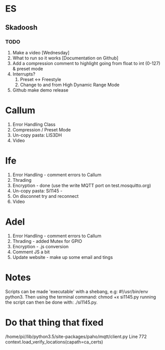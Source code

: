 # ES

## Skadoosh

### TODO
1. Make a video [Wednesday]
2. What to run so it works [Documentation on Github]
3. Add a compression comment to highlight going from float to int (0-127) & preset mode
4. Interrupts?
	1. Preset <-> Freestyle
	2. Change to and from High Dynamic Range Mode
5. Github make demo release

# Callum
1. Error Handling Class 
2. Compression / Preset Mode
3. Un-copy pasta: LIS3DH
4. Video

# Ife
1. Error Handling - comment errors to Callum
2. Thrading
3. Encryption - done (use the write MQTT port on test.mosquitto.org)
4. Un-copy pasta: Si1145 - 
5. On disconnet try and reconnect
6. Video

# Adel
1. Error Handling - comment errors to Callum
2. Thrading - added Mutex for GPIO
3. Encryption - .js conversion
4. Comment JS a bit
5. Update website - make up some email and tings

# Notes
Scripts can be made 'executable' with a shebang, e.g: #!/usr/bin/env python3.
Then using the terminal command: chmod +x si1145.py running the script can
then be done with: ./si1145.py.

# Do that thing that fixed
/home/pi/<user>/lib/python3.5/site-packages/paho/mqtt/client.py 
Line 772
context.load_verify_locations(capath=ca_certs)